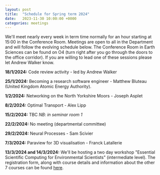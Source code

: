 ```yaml
---
layout: post
title:  "Schedule for Spring term 2024"
date:   2023-11-30 10:00:00 +0000
categories: meetings
---
```

We'll meet nearly every week in term time normally for an hour starting at 15:00 in the Conference 
Room. Meetings are open to all in the Department and will follow the evolving
schedule below. The Conference Room in Earth Sciences can be found on O4 (turn right after
you go through the doors to the office corridor). If you are willing to lead one of these
sessions please let Andrew Walker know.

**18/1/2024:** Code review activity - led by Andrew Walker

**25/1/2024:** Becoming a research software engineer - Matthew Bluteau (United Kingdom Atomic Energy Authority).

**1/2/2024:** Networking on the North Yorkshire Moors - Joseph Asplet

**8/2/2024:** Optimal Transport - Alex Lipp

**15/2/2024:** TBC _NB: in seminar room 1_

**22/2/2024:** No meeting (departmental committee)

**29/2/2024:** Neural Processes - Sam Scivier

**7/3/2024:** Paraview for 3D visualisation - Franck Latallerie

**13/3/2024 and 14/3/2024:** We'll be hosting a two day workshop "Essential Scientific Computing for Environmental Scientists" (intermediate level). 
The registration form, along with course details and information about the other 7 courses can be found [here](https://forms.office.com/e/XmwiCpMK38).
